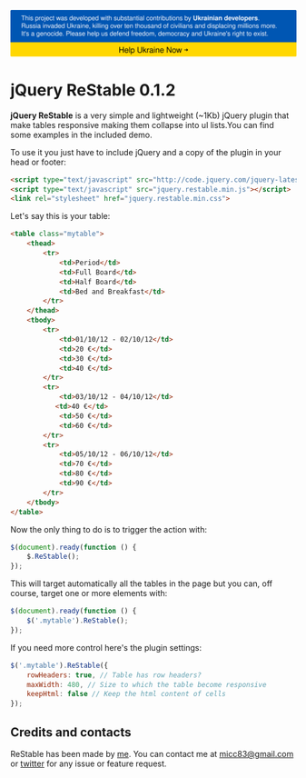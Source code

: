 [![SWUbanner](https://raw.githubusercontent.com/vshymanskyy/StandWithUkraine/main/banner-direct.svg)](https://github.com/vshymanskyy/StandWithUkraine/blob/main/docs/README.md)


jQuery ReStable 0.1.2
========

**jQuery ReStable** is a very simple and lightweight (~1Kb) jQuery plugin that make tables responsive making them collapse into ul lists.You can find some examples in the included demo.

To use it you just have to include jQuery and a copy of the plugin in your head or footer:

```html
<script type="text/javascript" src="http://code.jquery.com/jquery-latest.js"></script>
<script type="text/javascript" src="jquery.restable.min.js"></script>
<link rel="stylesheet" href="jquery.restable.min.css">
```

Let's say this is your table:

```html
<table class="mytable">
    <thead>
        <tr>
            <td>Period</td>
            <td>Full Board</td>
            <td>Half Board</td>
            <td>Bed and Breakfast</td>
        </tr>
    </thead>
    <tbody>
        <tr>
            <td>01/10/12 - 02/10/12</td>
            <td>20 €</td>
            <td>30 €</td>
            <td>40 €</td>
        </tr>
        <tr>
            <td>03/10/12 - 04/10/12</td>
           <td>40 €</td>
            <td>50 €</td>
            <td>60 €</td>
        </tr>
        <tr>
            <td>05/10/12 - 06/10/12</td>
            <td>70 €</td>
            <td>80 €</td>
            <td>90 €</td>
        </tr>
    </tbody>
</table>
```
Now the only thing to do is to trigger the action with:

```js
$(document).ready(function () {
    $.ReStable();
});
```

This will target automatically all the tables in the page but you can, off course, target one or more elements with:

```js
$(document).ready(function () {
    $('.mytable').ReStable();
});
```

If you need more control here's the plugin settings:

```js
$('.mytable').ReStable({
    rowHeaders: true, // Table has row headers?
    maxWidth: 480, // Size to which the table become responsive
    keepHtml: false // Keep the html content of cells
});
```

## Credits and contacts

ReStable has been made by [me](https://github.com/micc83). You can contact me at micc83@gmail.com or [twitter](https://twitter.com/Micc1983) for any issue or feature request.
